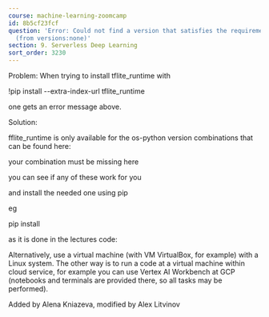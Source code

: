 ```yaml
---
course: machine-learning-zoomcamp
id: 8b5cf23fcf
question: 'Error: Could not find a version that satisfies the requirement tflite_runtime
  (from versions:none)'
section: 9. Serverless Deep Learning
sort_order: 3230
---
```


Problem: When trying to install tflite_runtime with

!pip install --extra-index-url tflite_runtime

one gets an error message above.

Solution:

fflite_runtime is only available for the os-python version combinations that can be found here:

your combination must be missing here

you can see if any of these work for you

and install the needed one using pip

eg

pip install

as it is done in the lectures code:

Alternatively, use a virtual machine (with VM VirtualBox, for example) with a Linux system. The other way is to run a code at a virtual machine within cloud service, for example you can use Vertex AI Workbench at GCP (notebooks and terminals are provided there, so all tasks may be performed).

Added by Alena Kniazeva, modified by Alex Litvinov

